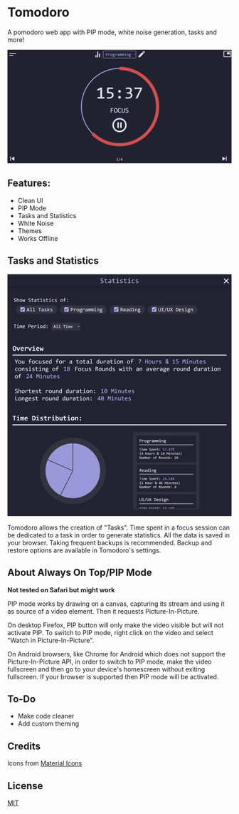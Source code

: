 # Tomodoro

A pomodoro web app with PIP mode, white noise generation, tasks and more!

![Screenshot](./screenshot.png)

## Features:

- Clean UI
- PIP Mode
- Tasks and Statistics
- White Noise
- Themes
- Works Offline

## Tasks and Statistics

![Statistics](./statistics.png)

Tomodoro allows the creation of "Tasks". Time spent in a focus session can be dedicated to a task in order to generate statistics.
All the data is saved in your browser. Taking frequent backups is recommended. Backup and restore options are available in Tomodoro's settings.

## About Always On Top/PIP Mode

**Not tested on Safari but might work**

PIP mode works by drawing on a canvas, capturing its stream and using it as source of a video element. Then it requests Picture-In-Picture.

On desktop Firefox, PIP button will only make the video visible but will not activate PIP. To switch to PIP mode, right click on the video and select "Watch in Picture-In-Picture".

On Android browsers, like Chrome for Android which does not support the Picture-In-Picture API, in order to switch to PIP mode, make the video fullscreen and then go to your device's homescreen without exiting fullscreen. If your browser is supported then PIP mode will be activated.

## To-Do

- Make code cleaner
- Add custom theming

## Credits

Icons from [Material Icons](https://developers.google.com/fonts/docs/material_icons)

## License

[MIT](LICENSE.md)
